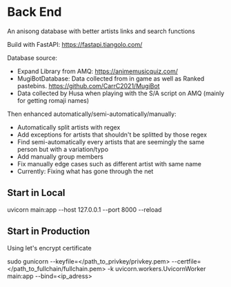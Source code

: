 # Back End
 An anisong database with better artists links and search functions

Build with FastAPI: https://fastapi.tiangolo.com/

Database source: 
- Expand Library from AMQ: https://animemusicquiz.com/
- MugiBotDatabase: Data collected from in game as well as Ranked pastebins. https://github.com/CarrC2021/MugiBot
- Data collected by Husa when playing with the S/A script on AMQ (mainly for getting romaji names)

Then enhanced automatically/semi-automatically/manually:
- Automatically split artists with regex
- Add exceptions for artists that shouldn't be splitted by those regex
- Find semi-automatically every artists that are seemingly the same person but with a variation/typo
- Add manually group members
- Fix manually edge cases such as different artist with same name
- Currently: Fixing what has gone through the net

## Start in Local

uvicorn main:app --host 127.0.0.1 --port 8000 --reload

## Start in Production

Using let's encrypt certificate

sudo gunicorn --keyfile=</path_to_privkey/privkey.pem> --certfile=</path_to_fullchain/fullchain.pem> -k uvicorn.workers.UvicornWorker main:app --bind=<ip_adress>